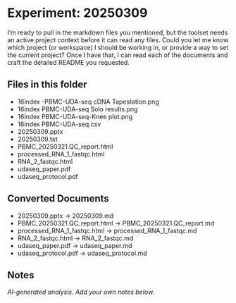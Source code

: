 # Experiment: 20250309

I’m ready to pull in the markdown files you mentioned, but the toolset needs an active project context before it can read any files. Could you let me know which project (or workspace) I should be working in, or provide a way to set the current project? Once I have that, I can read each of the documents and craft the detailed README you requested.

## Files in this folder
- 16index -PBMC-UDA-seq cDNA Tapestation.png
- 16index PBMC-UDA-seq Solo results.png
- 16index PBMC-UDA-seq-Knee plot.png
- 16index PBMC-UDA-seq.csv
- 20250309.pptx
- 20250309.txt
- PBMC_20250321.QC_report.html
- processed_RNA_1_fastqc.html
- RNA_2_fastqc.html
- udaseq_paper.pdf
- udaseq_protocol.pdf

## Converted Documents
- 20250309.pptx → 20250309.md
- PBMC_20250321.QC_report.html → PBMC_20250321.QC_report.md
- processed_RNA_1_fastqc.html → processed_RNA_1_fastqc.md
- RNA_2_fastqc.html → RNA_2_fastqc.md
- udaseq_paper.pdf → udaseq_paper.md
- udaseq_protocol.pdf → udaseq_protocol.md

## Notes
_AI-generated analysis. Add your own notes below._


